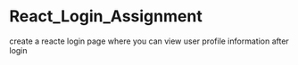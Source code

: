 # React_Login_Assignment
 create a reacte login page where you can view user profile information after login
